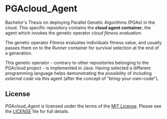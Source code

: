 # PGAcloud_Agent
Bachelor's Thesis on deploying Parallel Genetic Algorithms (PGAs) in the cloud.
This specific repository contains the **cloud agent container**,
the agent which invokes the genetic operator *cloud fitness evaluation*.

The genetic operator *Fitness* evaluates individuals fitness value,
and usually passes them on to the *Runner* container for survival selection at the end of a generation.

This genetic operator - contrary to other repositories belonging to the PGAcloud project - is implemented in Java.
Having selected a different programming language helps demonstrating the possibility of including *external code*
via this agent (after the concept of "bring-your-own-code").

## License
*PGAcloud_Agent* is licensed under the terms of the [MIT License](https://opensource.org/licenses/MIT).
Please see the [LICENSE](LICENSE.md) file for full details.
